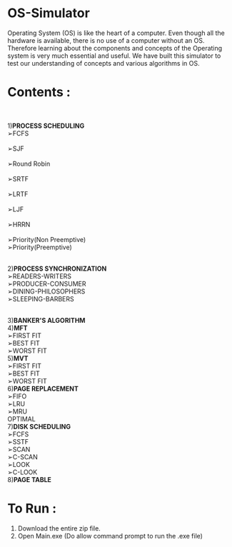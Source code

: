 # OS-Simulator

Operating System (OS) is like the heart of a computer. Even though all the hardware is available, there is no use of a computer without an OS. Therefore learning about the components and concepts of the Operating system is very much essential and useful. We have built this simulator to test our understanding of concepts and various algorithms in OS.

# Contents :
<br>

1)**PROCESS SCHEDULING**
<br>
  ➢FCFS<br>               
  ➢SJF <br>             
  ➢Round Robin <br>          
  ➢SRTF<br>        
  ➢LRTF<br>       
  ➢LJF<br>       
  ➢HRRN<br>      
  ➢Priority(Non Preemptive)<br>
  ➢Priority(Preemptive)<br>
  <br>
  
2)**PROCESS SYNCHRONIZATION**
<br>
  ➢READERS-WRITERS<br>
  ➢PRODUCER-CONSUMER<br>
  ➢DINING-PHILOSOPHERS<br>
  ➢SLEEPING-BARBERS<br>
<br>

3)**BANKER'S ALGORITHM**<br>
4)**MFT**<br>
  ➢FIRST FIT<br>
  ➢BEST FIT<br>
  ➢WORST FIT<br>
5)**MVT**<br>
  ➢FIRST FIT<br>
  ➢BEST FIT<br>
  ➢WORST FIT<br>
6)**PAGE REPLACEMENT**<br>
  ➢FIFO<br>
  ➢LRU<br>
  ➢MRU<br>
  OPTIMAL<br>
7)**DISK SCHEDULING**<br>
  ➢FCFS<br>
  ➢SSTF<br>
  ➢SCAN<br>
  ➢C-SCAN<br>
  ➢LOOK<br>
  ➢C-LOOK<br>
8)**PAGE TABLE**<br>

# To Run :
1) Download the entire zip file.
2) Open Main.exe (Do allow command prompt to run the .exe file)
